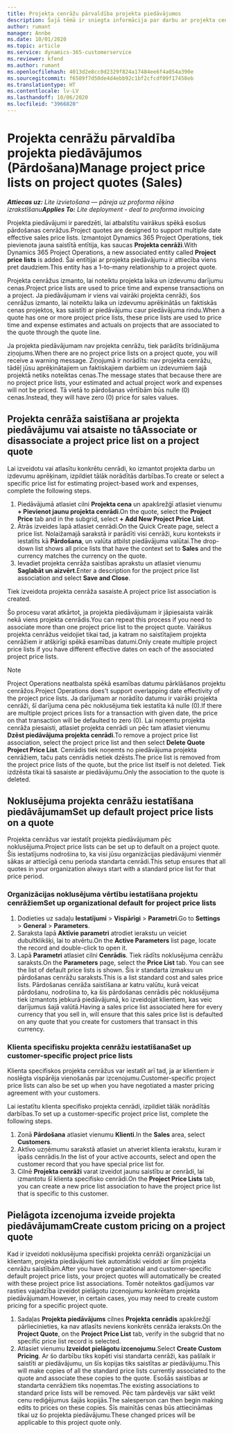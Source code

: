 ```yaml
---
title: Projekta cenrāžu pārvaldība projekta piedāvājumos
description: Šajā tēmā ir sniegta informācija par darbu ar projekta cenrāžiem piedāvājumos. (Sales)
author: rumant
manager: Annbe
ms.date: 10/01/2020
ms.topic: article
ms.service: dynamics-365-customerservice
ms.reviewer: kfend
ms.author: rumant
ms.openlocfilehash: 4013d2e8cc0d2329f824a17484ee6f4a054a390e
ms.sourcegitcommit: f6509f7d50de4d4ebb92c1bf2cfcdf09f17458eb
ms.translationtype: HT
ms.contentlocale: lv-LV
ms.lasthandoff: 10/06/2020
ms.locfileid: "3966820"
---
```

# <a name="manage-project-price-lists-on-project-quotes-sales"></a><span data-ttu-id="a424a-104">Projekta cenrāžu pārvaldība projekta piedāvājumos (Pārdošana)</span><span class="sxs-lookup"><span data-stu-id="a424a-104">Manage project price lists on project quotes (Sales)</span></span>

<span data-ttu-id="a424a-105">_**Attiecas uz:** Lite izvietošana — pāreja uz proforma rēķina izrakstīšanu_</span><span class="sxs-lookup"><span data-stu-id="a424a-105">_**Applies To:** Lite deployment - deal to proforma invoicing_</span></span>

<span data-ttu-id="a424a-106">Projekta piedāvājumi ir paredzēti, lai atbalstītu vairākus spēkā esošus pārdošanas cenrāžus.</span><span class="sxs-lookup"><span data-stu-id="a424a-106">Project quotes are designed to support multiple date effective sales price lists.</span></span> <span data-ttu-id="a424a-107">Izmantojot Dynamics 365 Project Operations, tiek pievienota jauna saistītā entītija, kas saucas **Projekta cenrāži**.</span><span class="sxs-lookup"><span data-stu-id="a424a-107">With Dynamics 365 Project Operations, a new associated entity called **Project price lists** is added.</span></span> <span data-ttu-id="a424a-108">Šai entītijai ar projekta piedāvājumu ir attiecība viens pret daudziem.</span><span class="sxs-lookup"><span data-stu-id="a424a-108">This entity has a 1-to-many relationship to a project quote.</span></span>

<span data-ttu-id="a424a-109">Projekta cenrāžus izmanto, lai noteiktu projekta laika un izdevumu darījumu cenas.</span><span class="sxs-lookup"><span data-stu-id="a424a-109">Project price lists are used to price time and expense transactions on a project.</span></span> <span data-ttu-id="a424a-110">Ja piedāvājumam ir viens vai vairāki projekta cenrāži, šos cenrāžus izmanto, lai noteiktu laika un izdevumu aprēķinātās un faktiskās cenas projektos, kas saistīti ar piedāvājumu caur piedāvājuma rindu.</span><span class="sxs-lookup"><span data-stu-id="a424a-110">When a quote has one or more project price lists, these price lists are used to price time and expense estimates and actuals on projects that are associated to the quote through the quote line.</span></span>

<span data-ttu-id="a424a-111">Ja projekta piedāvājumam nav projekta cenrāžu, tiek parādīts brīdinājuma ziņojums.</span><span class="sxs-lookup"><span data-stu-id="a424a-111">When there are no project price lists on a project quote, you will receive a warning message.</span></span> <span data-ttu-id="a424a-112">Ziņojumā ir norādīts: nav projekta cenrāžu, tādēļ jūsu aprēķinātajiem un faktiskajiem darbiem un izdevumiem šajā projektā netiks noteiktas cenas.</span><span class="sxs-lookup"><span data-stu-id="a424a-112">The message states that because there are no project price lists, your estimated and actual project work and expenses will not be priced.</span></span> <span data-ttu-id="a424a-113">Tā vietā to pārdošanas vērtībām būs nulle (0) cenas.</span><span class="sxs-lookup"><span data-stu-id="a424a-113">Instead, they will have zero (0) price for sales values.</span></span>

## <a name="associate-or-disassociate-a-project-price-list-on-a-project-quote"></a><span data-ttu-id="a424a-114">Projekta cenrāža saistīšana ar projekta piedāvājumu vai atsaiste no tā</span><span class="sxs-lookup"><span data-stu-id="a424a-114">Associate or disassociate a project price list on a project quote</span></span>

<span data-ttu-id="a424a-115">Lai izveidotu vai atlasītu konkrētu cenrādi, ko izmantot projekta darbu un izdevumu aprēķinam, izpildiet tālāk norādītās darbības.</span><span class="sxs-lookup"><span data-stu-id="a424a-115">To create or select a specific price list for estimating project-based work and expenses, complete the following steps.</span></span>

1. <span data-ttu-id="a424a-116">Piedāvājumā atlasiet cilni **Projekta cena** un apakšrežģī atlasiet vienumu **+ Pievienot jaunu projekta cenrādi**.</span><span class="sxs-lookup"><span data-stu-id="a424a-116">On the quote, select the **Project Price** tab and in the subgrid, select **+ Add New Project Price List**.</span></span>
2. <span data-ttu-id="a424a-117">Ātrās izveides lapā atlasiet cenrādi.</span><span class="sxs-lookup"><span data-stu-id="a424a-117">On the Quick Create page, select a price list.</span></span> <span data-ttu-id="a424a-118">Nolaižamajā sarakstā ir parādīti visi cenrāži, kuru konteksts ir iestatīts kā **Pārdošana**, un valūta atbilst piedāvājuma valūtai.</span><span class="sxs-lookup"><span data-stu-id="a424a-118">The drop-down list shows all price lists that have the context set to **Sales** and the currency matches the currency on the quote.</span></span>
4. <span data-ttu-id="a424a-119">Ievadiet projekta cenrāža saistības aprakstu un atlasiet vienumu **Saglabāt un aizvērt**.</span><span class="sxs-lookup"><span data-stu-id="a424a-119">Enter a description for the project price list association and select **Save and Close**.</span></span>

<span data-ttu-id="a424a-120">Tiek izveidota projekta cenrāža sasaiste.</span><span class="sxs-lookup"><span data-stu-id="a424a-120">A project price list association is created.</span></span>

<span data-ttu-id="a424a-121">Šo procesu varat atkārtot, ja projekta piedāvājumam ir jāpiesaista vairāk nekā viens projekta cenrādis.</span><span class="sxs-lookup"><span data-stu-id="a424a-121">You can repeat this process if you need to associate more than one project price list to the project quote.</span></span> <span data-ttu-id="a424a-122">Vairākus projekta cenrāžus veidojiet tikai tad, ja katram no saistītajiem projekta cenrāžiem ir atšķirīgi spēkā esamības datumi.</span><span class="sxs-lookup"><span data-stu-id="a424a-122">Only create multiple project price lists if you have different effective dates on each of the associated project price lists.</span></span>

> [!NOTE]
> <span data-ttu-id="a424a-123">Project Operations neatbalsta spēkā esamības datumu pārklāšanos projektu cenrāžos.</span><span class="sxs-lookup"><span data-stu-id="a424a-123">Project Operations does't support overlapping date effectivity of the project price lists.</span></span> <span data-ttu-id="a424a-124">Ja darījumam ar norādīto datumu ir vairāki projekta cenrāži, šī darījuma cena pēc noklusējuma tiek iestatīta kā nulle (0).</span><span class="sxs-lookup"><span data-stu-id="a424a-124">If there are multiple project prices lists for a transaction with given date, the price on that transaction will be defaulted to zero (0).</span></span>
<span data-ttu-id="a424a-125">Lai noņemtu projekta cenrāža piesaisti, atlasiet projekta cenrādi un pēc tam atlasiet vienumu **Dzēst piedāvājuma projekta cenrādi**.</span><span class="sxs-lookup"><span data-stu-id="a424a-125">To remove a project price list association, select the project price list and then select **Delete Quote Project Price List**.</span></span> <span data-ttu-id="a424a-126">Cenrādis tiek noņemts no piedāvājuma projekta cenrāžiem, taču pats cenrādis netiek dzēsts.</span><span class="sxs-lookup"><span data-stu-id="a424a-126">The price list is removed from the project price lists of the quote, but the price list itself is not deleted.</span></span> <span data-ttu-id="a424a-127">Tiek izdzēsta tikai tā sasaiste ar piedāvājumu.</span><span class="sxs-lookup"><span data-stu-id="a424a-127">Only the association to the quote is deleted.</span></span>

## <a name="set-up-default-project-price-lists-on-a-quote"></a><span data-ttu-id="a424a-128">Noklusējuma projekta cenrāžu iestatīšana piedāvājumam</span><span class="sxs-lookup"><span data-stu-id="a424a-128">Set up default project price lists on a quote</span></span>

<span data-ttu-id="a424a-129">Projekta cenrāžus var iestatīt projekta piedāvājumam pēc noklusējuma.</span><span class="sxs-lookup"><span data-stu-id="a424a-129">Project price lists can be set up to default on a project quote.</span></span> <span data-ttu-id="a424a-130">Šis iestatījums nodrošina to, ka visi jūsu organizācijas piedāvājumi vienmēr sākas ar attiecīgā cenu perioda standarta cenrādi.</span><span class="sxs-lookup"><span data-stu-id="a424a-130">This setup ensures that all quotes in your organization always start with a standard price list for that price period.</span></span>

### <a name="set-up-organizational-default-for-project-price-lists"></a><span data-ttu-id="a424a-131">Organizācijas noklusējuma vērtību iestatīšana projektu cenrāžiem</span><span class="sxs-lookup"><span data-stu-id="a424a-131">Set up organizational default for project price lists</span></span>

1. <span data-ttu-id="a424a-132">Dodieties uz sadaļu **Iestatījumi** > **Vispārīgi** > **Parametri**.</span><span class="sxs-lookup"><span data-stu-id="a424a-132">Go to **Settings** > **General** > **Parameters**.</span></span>
2. <span data-ttu-id="a424a-133">Saraksta lapā **Aktīvie parametri** atrodiet ierakstu un veiciet dubultklikšķi, lai to atvērtu.</span><span class="sxs-lookup"><span data-stu-id="a424a-133">On the **Active Parameters** list page, locate the record and double-click to open it.</span></span> 
3. <span data-ttu-id="a424a-134">Lapā **Parametri** atlasiet cilni **Cenrādis**. Tiek rādīts noklusējuma cenrāžu saraksts.</span><span class="sxs-lookup"><span data-stu-id="a424a-134">On the **Parameters** page, select the **Price List** tab. You can see the list of default price lists is shown.</span></span> <span data-ttu-id="a424a-135">Šis ir standarta izmaksu un pārdošanas cenrāžu saraksts.</span><span class="sxs-lookup"><span data-stu-id="a424a-135">This is a list standard cost and sales price lists.</span></span> <span data-ttu-id="a424a-136">Pārdošanas cenrāža saistīšana ar katru valūtu, kurā veicat pārdošanu, nodrošina to, ka šis pārdošanas cenrādis pēc noklusējuma tiek izmantots jebkurā piedāvājumā, ko izveidojat klientiem, kas veic darījumus šajā valūtā.</span><span class="sxs-lookup"><span data-stu-id="a424a-136">Having a sales price list associated here for every currency that you sell in, will ensure that this sales price list is defaulted on any quote that you create for customers that transact in this currency.</span></span>

### <a name="set-up-customer-specific-project-price-lists"></a><span data-ttu-id="a424a-137">Klienta specifisku projekta cenrāžu iestatīšana</span><span class="sxs-lookup"><span data-stu-id="a424a-137">Set up customer-specific project price lists</span></span>

<span data-ttu-id="a424a-138">Klienta specifiskos projekta cenrāžus var iestatīt arī tad, ja ar klientiem ir noslēgta vispārēja vienošanās par izcenojumu.</span><span class="sxs-lookup"><span data-stu-id="a424a-138">Customer-specific project price lists can also be set up when you have negotiated a master pricing agreement with your customers.</span></span>

<span data-ttu-id="a424a-139">Lai iestatītu klienta specifisko projekta cenrādi, izpildiet tālāk norādītās darbības.</span><span class="sxs-lookup"><span data-stu-id="a424a-139">To set up a customer-specific project price list, complete the following steps.</span></span>

1. <span data-ttu-id="a424a-140">Zonā **Pārdošana** atlasiet vienumu **Klienti**.</span><span class="sxs-lookup"><span data-stu-id="a424a-140">In the **Sales** area, select **Customers**.</span></span>
2. <span data-ttu-id="a424a-141">Aktīvo uzņēmumu sarakstā atlasiet un atveriet klienta ierakstu, kuram ir īpašs cenrādis.</span><span class="sxs-lookup"><span data-stu-id="a424a-141">In the list of your active accounts, select and open the customer record that you have special price list for.</span></span>
3. <span data-ttu-id="a424a-142">Cilnē **Projekta cenrāži** varat izveidot jaunu saistību ar cenrādi, lai izmantotu šī klienta specifisko cenrādi.</span><span class="sxs-lookup"><span data-stu-id="a424a-142">On the **Project Price Lists** tab, you can create a new price list association to have the project price list that is specific to this customer.</span></span>

## <a name="create-custom-pricing-on-a-project-quote"></a><span data-ttu-id="a424a-143">Pielāgota izcenojuma izveide projekta piedāvājumam</span><span class="sxs-lookup"><span data-stu-id="a424a-143">Create custom pricing on a project quote</span></span>

<span data-ttu-id="a424a-144">Kad ir izveidoti noklusējuma specifiski projekta cenrāži organizācijai un klientam, projekta piedāvājumi tiek automātiski veidoti ar šīm projekta cenrāžu saistībām.</span><span class="sxs-lookup"><span data-stu-id="a424a-144">After you have organizational and customer-specific default project price lists, your project quotes will automatically be created with these project price list associations.</span></span> <span data-ttu-id="a424a-145">Tomēr noteiktos gadījumos var rasties vajadzība izveidot pielāgotu izcenojumu konkrētam projekta piedāvājumam.</span><span class="sxs-lookup"><span data-stu-id="a424a-145">However, in certain cases, you may need to create custom pricing for a specific project quote.</span></span> 

1. <span data-ttu-id="a424a-146">Sadaļas **Projekta piedāvājums** cilnes **Projekta cenrādis** apakšrežģī pārliecinieties, ka nav atlasīts neviens konkrēts cenrāža ieraksts.</span><span class="sxs-lookup"><span data-stu-id="a424a-146">On the **Project Quote**, on the **Project Price List** tab, verify in the subgrid that no specific price list record is selected.</span></span>
2. <span data-ttu-id="a424a-147">Atlasiet vienumu **Izveidot pielāgotu izcenojumu**.</span><span class="sxs-lookup"><span data-stu-id="a424a-147">Select **Create Custom Pricing**.</span></span> <span data-ttu-id="a424a-148">Ar šo darbību tiks kopēti visi standarta cenrāži, kas pašlaik ir saistīti ar piedāvājumu, un šīs kopijas tiks saistītas ar piedāvājumu.</span><span class="sxs-lookup"><span data-stu-id="a424a-148">This will make copies of all the standard price lists currently associated to the quote and associate these copies to the quote.</span></span> <span data-ttu-id="a424a-149">Esošās saistības ar standarta cenrāžiem tiks noņemtas.</span><span class="sxs-lookup"><span data-stu-id="a424a-149">The existing associations to standard price lists will be removed.</span></span> <span data-ttu-id="a424a-150">Pēc tam pārdevējs var sākt veikt cenu rediģējumus šajās kopijās.</span><span class="sxs-lookup"><span data-stu-id="a424a-150">The salesperson can then begin making edits to prices on these copies.</span></span> <span data-ttu-id="a424a-151">Šīs mainītās cenas būs attiecināmas tikai uz šo projekta piedāvājumu.</span><span class="sxs-lookup"><span data-stu-id="a424a-151">These changed prices will be applicable to this project quote only.</span></span>
